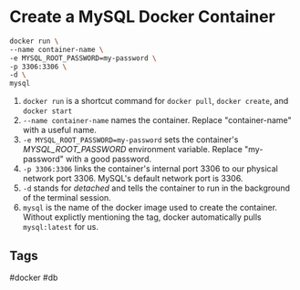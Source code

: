 # Create a MySQL Docker Container

```bash
docker run \
--name container-name \
-e MYSQL_ROOT_PASSWORD=my-password \
-p 3306:3306 \
-d \
mysql
```

1. `docker run` is a shortcut command for `docker pull`, `docker create`, and `docker start`  
2. `--name container-name` names the container. Replace "container-name" with a useful name.   
3. `-e MYSQL_ROOT_PASSWORD=my-password` sets the container's  *MYSQL_ROOT_PASSWORD* environment variable. Replace "my-password" with a good password.  
4. `-p 3306:3306` links the container's internal port 3306 to our physical network port 3306. MySQL's default network port is 3306.  
5. `-d` stands for *detached* and tells the container to run in the background of the terminal session.  
6. `mysql` is the name of the docker image used to create the container. Without explictly mentioning the tag, docker automatically pulls `mysql:latest` for us.  

## Tags
#docker #db
